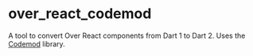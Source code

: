 # over_react_codemod

A tool to convert Over React components from Dart 1 to Dart 2. Uses the
[Codemod](https://github.com/Facebook/codemod) library.

